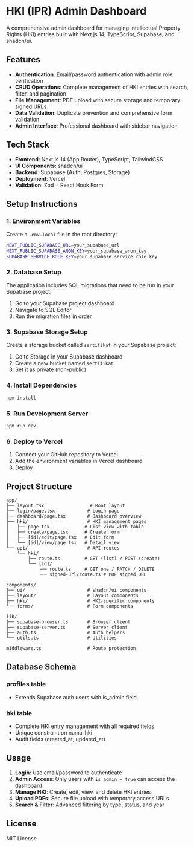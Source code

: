 # HKI (IPR) Admin Dashboard

A comprehensive admin dashboard for managing Intellectual Property Rights (HKI) entries built with Next.js 14, TypeScript, Supabase, and shadcn/ui.

## Features

- **Authentication**: Email/password authentication with admin role verification
- **CRUD Operations**: Complete management of HKI entries with search, filter, and pagination
- **File Management**: PDF upload with secure storage and temporary signed URLs
- **Data Validation**: Duplicate prevention and comprehensive form validation
- **Admin Interface**: Professional dashboard with sidebar navigation

## Tech Stack

- **Frontend**: Next.js 14 (App Router), TypeScript, TailwindCSS
- **UI Components**: shadcn/ui
- **Backend**: Supabase (Auth, Postgres, Storage)
- **Deployment**: Vercel
- **Validation**: Zod + React Hook Form

## Setup Instructions

### 1. Environment Variables

Create a `.env.local` file in the root directory:

```bash
NEXT_PUBLIC_SUPABASE_URL=your_supabase_url
NEXT_PUBLIC_SUPABASE_ANON_KEY=your_supabase_anon_key
SUPABASE_SERVICE_ROLE_KEY=your_supabase_service_role_key
```

### 2. Database Setup

The application includes SQL migrations that need to be run in your Supabase project:

1. Go to your Supabase project dashboard
2. Navigate to SQL Editor
3. Run the migration files in order

### 3. Supabase Storage Setup

Create a storage bucket called `sertifikat` in your Supabase project:

1. Go to Storage in your Supabase dashboard
2. Create a new bucket named `sertifikat`
3. Set it as private (non-public)

### 4. Install Dependencies

```bash
npm install
```

### 5. Run Development Server

```bash
npm run dev
```

### 6. Deploy to Vercel

1. Connect your GitHub repository to Vercel
2. Add the environment variables in Vercel dashboard
3. Deploy

## Project Structure

```
app/
├── layout.tsx                 # Root layout
├── login/page.tsx            # Login page
├── dashboard/page.tsx        # Dashboard overview
├── hki/                      # HKI management pages
│   ├── page.tsx             # List view with table
│   ├── create/page.tsx      # Create form
│   ├── [id]/edit/page.tsx   # Edit form
│   └── [id]/view/page.tsx   # Detail view
└── api/                      # API routes
    └── hki/
        ├── route.ts         # GET (list) / POST (create)
        └── [id]/
            ├── route.ts     # GET one / PATCH / DELETE
            └── signed-url/route.ts # PDF signed URL

components/
├── ui/                       # shadcn/ui components
├── layout/                   # Layout components
├── hki/                      # HKI-specific components
└── forms/                    # Form components

lib/
├── supabase-browser.ts       # Browser client
├── supabase-server.ts        # Server client
├── auth.ts                   # Auth helpers
└── utils.ts                  # Utilities

middleware.ts                 # Route protection
```

## Database Schema

### profiles table
- Extends Supabase auth.users with is_admin field

### hki table
- Complete HKI entry management with all required fields
- Unique constraint on nama_hki
- Audit fields (created_at, updated_at)

## Usage

1. **Login**: Use email/password to authenticate
2. **Admin Access**: Only users with `is_admin = true` can access the dashboard
3. **Manage HKI**: Create, edit, view, and delete HKI entries
4. **Upload PDFs**: Secure file upload with temporary access URLs
5. **Search & Filter**: Advanced filtering by type, status, and year

## License

MIT License